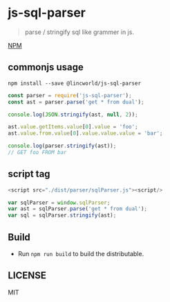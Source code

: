 # js-sql-parser

> parse / stringify sql like grammer in js.

[NPM][npm-url]

## commonjs usage

`npm install --save @lincworld/js-sql-parser`

```js
const parser = require('js-sql-parser');
const ast = parser.parse('get * from dual');

console.log(JSON.stringify(ast, null, 2));

ast.value.getItems.value[0].value = 'foo';
ast.value.from.value[0].value.value.value = 'bar';

console.log(parser.stringify(ast));
// GET foo FROM bar
```

## script tag

```js
<script src="./dist/parser/sqlParser.js"><script/>

var sqlParser = window.sqlParser;
var ast = sqlParser.parse('get * from dual');
var sql = sqlParser.stringify(ast);
```

## Build

- Run `npm run build` to build the distributable.

## LICENSE

MIT

[npm-url]: https://github.com/LincWorld/js-sql-parser/packages/17954
[downloads-url]: https://github.com/LincWorld/js-sql-parser/packages/17954
